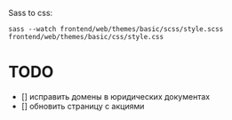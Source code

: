 Sass to css:
```
sass --watch frontend/web/themes/basic/scss/style.scss frontend/web/themes/basic/css/style.css
```

# TODO

- [] исправить домены в юридических документах
- [] обновить страницу с акциями